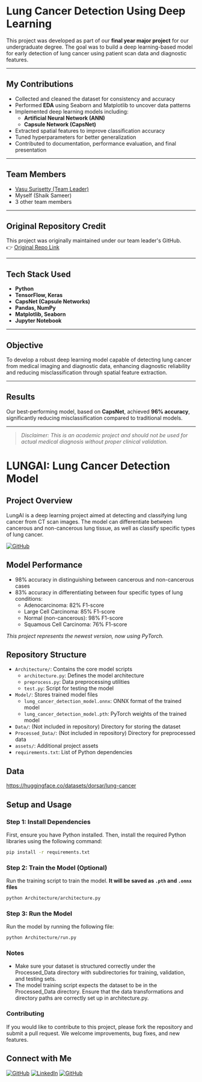 # Lung Cancer Detection Using Deep Learning

This project was developed as part of our **final year major project** for our undergraduate degree. The goal was to build a deep learning-based model for early detection of lung cancer using patient scan data and diagnostic features.

---

## My Contributions

- Collected and cleaned the dataset for consistency and accuracy  
- Performed **EDA** using Seaborn and Matplotlib to uncover data patterns  
- Implemented deep learning models including:
  - **Artificial Neural Network (ANN)**
  - **Capsule Network (CapsNet)**
- Extracted spatial features to improve classification accuracy  
- Tuned hyperparameters for better generalization  
- Contributed to documentation, performance evaluation, and final presentation

---

## Team Members

- [Vasu Surisetty (Team Leader)](https://github.com/vasusurisetty2004)  
- Myself (Shaik Sameer)  
- 3 other team members  

---

## Original Repository Credit

This project was originally maintained under our team leader's GitHub.  
👉 [Original Repo Link](https://github.com/vasusurisetty2004/Lung-Cancer-Detection)

---

## Tech Stack Used

- **Python**
- **TensorFlow, Keras**
- **CapsNet (Capsule Networks)**
- **Pandas, NumPy**
- **Matplotlib, Seaborn**
- **Jupyter Notebook**

---

## Objective

To develop a robust deep learning model capable of detecting lung cancer from medical imaging and diagnostic data, enhancing diagnostic reliability and reducing misclassification through spatial feature extraction.

---

## Results

Our best-performing model, based on **CapsNet**, achieved **96% accuracy**, significantly reducing misclassification compared to traditional models.

---

>*Disclaimer: This is an academic project and should not be used for actual medical diagnosis without proper clinical validation.*


# LUNGAI: Lung Cancer Detection Model

## Project Overview
LungAI is a deep learning project aimed at detecting and classifying lung cancer from CT scan images. The model can differentiate between cancerous and non-cancerous lung tissue, as well as classify specific types of lung cancer.

[![GitHub](https://img.shields.io/badge/-GitHub-181717?style=for-the-badge&logo=github)]([https://github.com/vasusurisetty2004])



## Model Performance
- 98% accuracy in distinguishing between cancerous and non-cancerous cases
- 83% accuracy in differentiating between four specific types of lung conditions:
  - Adenocarcinoma: 82% F1-score
  - Large Cell Carcinoma: 85% F1-score
  - Normal (non-cancerous): 98% F1-score
  - Squamous Cell Carcinoma: 76% F1-score

<i>This project represents the newest version, now using PyTorch.</i>

## Repository Structure
- `Architecture/`: Contains the core model scripts
  - `architecture.py`: Defines the model architecture
  - `preprocess.py`: Data preprocessing utilities
  - `test.py`: Script for testing the model
- `Model/`: Stores trained model files
  - `lung_cancer_detection_model.onnx`: ONNX format of the trained model
  - `lung_cancer_detection_model.pth`: PyTorch weights of the trained model
- `Data/`: (Not included in repository) Directory for storing the dataset
- `Processed_Data/`: (Not included in repository) Directory for preprocessed data
- `assets/`: Additional project assets
- `requirements.txt`: List of Python dependencies

## Data

https://huggingface.co/datasets/dorsar/lung-cancer


## Setup and Usage

### Step 1: Install Dependencies

First, ensure you have Python installed. Then, install the required Python libraries using the following command:

```bash
pip install -r requirements.txt
```

### Step 2: Train the Model (Optional)

Run the training script to train the model. 
**It will be saved as `.pth` and `.onnx` files**

```bash
python Architecture/architecture.py
```

### Step 3: Run the Model

Run the model by running the following file:

```bash
python Architecture/run.py
```

### Notes

- Make sure your dataset is structured correctly under the Processed_Data directory with subdirectories for training, validation, and testing sets.
- The model training script expects the dataset to be in the Processed_Data directory. Ensure that the data transformations and directory paths are correctly set up in architecture.py.

### Contributing

If you would like to contribute to this project, please fork the repository and submit a pull request. We welcome improvements, bug fixes, and new features.

## Connect with Me

[![GitHub](https://img.shields.io/badge/-GitHub-181717?style=for-the-badge&logo=github)](https://github.com/vasusurisetty2004)
[![LinkedIn](https://img.shields.io/badge/-LinkedIn-0077B5?style=for-the-badge&logo=linkedin)](https://www.linkedin.com/in/vasu-surisetty2004/)
[![GitHub](https://img.shields.io/badge/-GitHub-181717?style=for-the-badge&logo=github)]( https://github.com/shaiksameer-ai)
